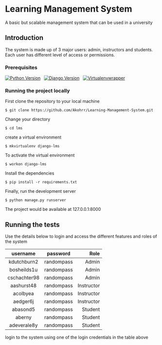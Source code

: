 # Learning Management System

A basic but scalable management system that can be used in a university

## Introduction

The system is made up of 3 major users: admin, instructors and students. Each user has different level of access or permissions.

### Prerequisites

[![Python Version](https://img.shields.io/badge/python-3.6-brightgreen.svg)](https://python.org) &nbsp;
[![Django Version](https://img.shields.io/badge/django-1.11-brightgreen.svg)](https://djangoproject.com) &nbsp;
[![Virtualenvwrapper](https://img.shields.io/badge/virtualenvwrapper-stable-brightgreen.svg)](http://virtualenvwrapper.readthedocs.io/en/latest/install.html)



### Running the project locally

First clone the repository to your local machine

```
$ git clone https://github.com/Akohrr/Learning-Management-System.git
```

Change your directory

```
$ cd lms
```

create a virtual environment

```
$ mkvirtualenv django-lms
```

To activate the virtual environment

```
$ workon django-lms
```

Install the dependencies

```
$ pip install -r requirements.txt
```

Finally, run the development server

```
$ python manage.py runserver
```

The project would be available at 127.0.0.1:8000

## Running the tests

Use the details below to login and access the different features and roles of the system

|   username   |  password   |       Role |
|:------------:|:-----------:|-----------:|
|  kdutchburn2 | randompass  |    Admin   |
|  bosheilds1u | randompass  |    Admin   |
| cschachter98 | randompass  |    Admin   |
| aashurst48   | randompass  | Instructor |
|   acolbyea   | randompass  | Instructor |
|   aedger6j   | randompass  | Instructor |
|   abasond5   | randompass  |   Student  |
|    aberny    | randompass  |   Student  |
|  adeverale8y | randompass  |   Student  |

login to the system using one of the login credentials in the table above
